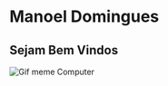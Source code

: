 # Manoel Domingues

## Sejam Bem Vindos ##

![Gif meme Computer](https://giphy.com/gifs/stardust-stardustae-classic-computers-4H3Ii5eLChYul9p7NL)
